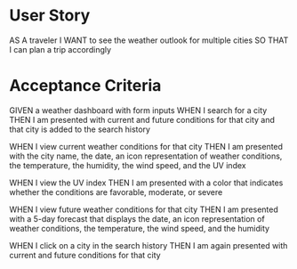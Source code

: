 # User Story

AS A traveler
I WANT to see the weather outlook for multiple cities
SO THAT I can plan a trip accordingly

# Acceptance Criteria
GIVEN a weather dashboard with form inputs
WHEN I search for a city
THEN I am presented with current and future conditions for that city and that city is added to the search history

WHEN I view current weather conditions for that city
THEN I am presented with the city name, the date, an icon representation of weather conditions, the temperature, the humidity, the wind speed, and the UV index

WHEN I view the UV index
THEN I am presented with a color that indicates whether the conditions are favorable, moderate, or severe

WHEN I view future weather conditions for that city
THEN I am presented with a 5-day forecast that displays the date, an icon representation of weather conditions, the temperature, the wind speed, and the humidity

WHEN I click on a city in the search history
THEN I am again presented with current and future conditions for that city